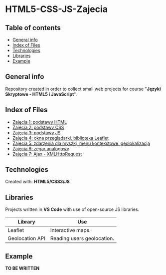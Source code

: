 # HTML5-CSS-JS-Zajecia


## Table of contents
* [General info](#general-info)
* [Index of Files](#index)
* [Technologies](#technologies)
* [Libraries](#libraries)
* [Example](#output-example)

## General info
Repository created in order to collect small web projects for course "**Języki Skryptowe - HTML5 i JavaScript**".

## Index of Files
* [Zajęcia 1: podstawy HTML](https://github.com/KajetanWarmbier/HTML5-CSS-JS-Zajecia/tree/master/Zajecia1)
* [Zajęcia 2: podstawy CSS](https://github.com/KajetanWarmbier/HTML5-CSS-JS-Zajecia/tree/master/Zajecia2)
* [Zajęcia 3: podstawy JS](https://github.com/KajetanWarmbier/HTML5-CSS-JS-Zajecia/tree/master/Zajecia3)
* [Zajęcia 4: okna przeglądarki, biblioteka Leaflet](https://github.com/KajetanWarmbier/HTML5-CSS-JS-Zajecia/tree/master/Zajecia4)
* [Zajęcia 5: zdarzenia dla myszki, menu kontekstowe, geolokalizacja](https://github.com/KajetanWarmbier/HTML5-CSS-JS-Zajecia/tree/master/Zajecia5)
* [Zajęcia 6: zegar analogowy](https://github.com/KajetanWarmbier/HTML5-CSS-JS-Zajecia/tree/master/Zajecia6)
* [Zajęcia 7: Ajax - XMLHttpRequest](https://github.com/KajetanWarmbier/HTML5-CSS-JS-Zajecia/tree/master/Zajecia7)

## Technologies
Created with:
**HTML5/CSS3/JS**

## Libraries
Projects written in **VS Code** with use of open-source JS libraries.

Library | Use
------------ | -------------
Leaflet | Interactive maps.
Geolocation API | Reading users geolocation.


## Example
**TO BE WRITTEN**
